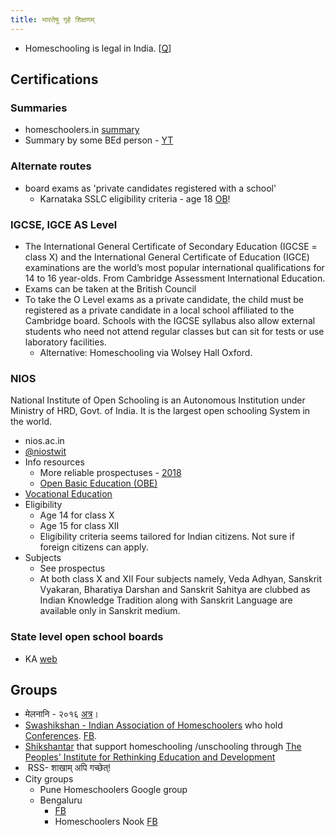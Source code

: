 ```yaml
---
title: भारतेषु गृहे शिक्षणम् 
---
```


- Homeschooling is legal in India. \[[Q](https://www.quora.com/Is-homeschooling-legal-in-India)\]

## Certifications

### Summaries

- homeschoolers.in [summary](http://homeschoolers.in/boards-and-homeschoolers/)
- Summary by some BEd person - [YT](https://www.youtube.com/watch?v=j6wj8jKArvU)

### Alternate routes
- board exams as 'private candidates registered with a school'
  - Karnataka SSLC eligibility criteria - age 18 [OB](http://www.onlinebangalore.com/educ/sslc/freq1.html)!

### IGCSE, IGCE AS Level

- The International General Certificate of Secondary Education (IGCSE = class X) and the International General Certificate of Education (IGCE) examinations are the world’s most popular international qualifications for 14  to 16 year-olds. From Cambridge Assessment International Education. 
- Exams can be taken at the British Council
- To take the O Level exams as a private candidate, the child must be registered as a private candidate in a local school affiliated to the Cambridge board. Schools with the IGCSE syllabus also allow external students who need not attend regular classes but can sit for tests or use laboratory facilities.
  - Alternative: Homeschooling via Wolsey Hall Oxford.

### NIOS
National Institute of Open Schooling is an Autonomous Institution under Ministry of HRD, Govt. of India. It is the largest open schooling System in the world. 

- nios.ac.in
- [@niostwit](https://twitter.com/niostwit)
- Info resources
  - More reliable prospectuses - [2018](https://nios.ac.in/media/documents/prospectus/ACADEMIC_PROSPECTUS_2018_19_FINAL.pdf)
  - [Open Basic Education (OBE)](http://www.nios.ac.in/departmentsunits/academic/open-basic-education-(obe).aspx)
- [Vocational Education](http://www.nios.ac.in/departmentsunits/vocational-education.aspx)
- Eligibility
  - Age 14 for class X
  - Age 15 for class XII
  - Eligibility criteria seems tailored for Indian citizens. Not sure if foreign citizens can apply.
- Subjects
  - See prospectus
  - At both class X and XII Four subjects namely, Veda Adhyan, Sanskrit Vyakaran, Bharatiya Darshan and Sanskrit Sahitya are clubbed as Indian Knowledge Tradition along with Sanskrit Language are available only in Sanskrit medium.                

### State level open school boards

- KA [web](http://www.kolskarnataka.com/About_us.aspx)

## Groups

- मेलनानि \- २०१६ [अत्र](https://svargaonearth.wordpress.com/2016/03/04/bye-bye-to-bras/comment-page-1/#comment-62)।
- [Swashikshan - Indian Association of Homeschoolers](http://homeschoolers.in/) who hold [Conferences](http://homeschoolers.in/indian-homeschoolers-conference-2014/). [FB](https://www.facebook.com/pg/swashikshan/posts/).
- [Shikshantar](http://www.swaraj.org/shikshantar/) that support homeschooling /unschooling through [The Peoples' Institute for Rethinking Education and Development](http://www.swaraj.org/shikshantar/resisting.html)
-  RSS- शाखाम् अपि गच्छेत्! 
- City groups
    - Pune Homeschoolers Google group
    - Bengaluru 
      - [FB](https://www.facebook.com/groups/bangalorehomeschoolers/)
      - Homeschoolers Nook [FB](https://www.facebook.com/groups/817319035022430)
